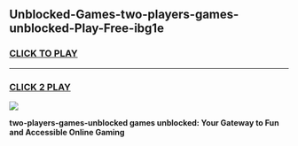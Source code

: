 
## Unblocked-Games-two-players-games-unblocked-Play-Free-ibg1e
<h3>
<a href="https://premium76.site?title=two-players-games-unblocked&ref=23A">CLICK TO PLAY</a></h3>
<hr>

<h3>
<a href="https://premium76.site?title=two-players-games-unblocked&ref=23A">CLICK 2 PLAY</a>
  
</h3>

<a href="https://premium76.site?title=two-players-games-unblocked&ref=23A"><img src="https://clearcache.store/games.png"></a>


**two-players-games-unblocked games unblocked: Your Gateway to Fun and Accessible Online Gaming**

